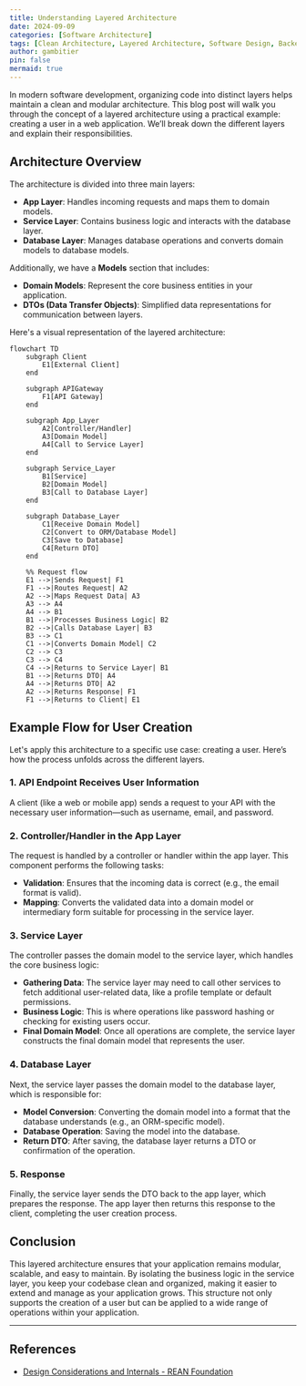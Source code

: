 ```yaml
---
title: Understanding Layered Architecture
date: 2024-09-09
categories: [Software Architecture]
tags: [Clean Architecture, Layered Architecture, Software Design, Backend Development]
author: gambitier
pin: false
mermaid: true
---
```


In modern software development, organizing code into distinct layers helps maintain a clean and modular architecture. This blog post will walk you through the concept of a layered architecture using a practical example: creating a user in a web application. We’ll break down the different layers and explain their responsibilities.

## Architecture Overview

The architecture is divided into three main layers:

- **App Layer**: Handles incoming requests and maps them to domain models.
- **Service Layer**: Contains business logic and interacts with the database layer.
- **Database Layer**: Manages database operations and converts domain models to database models.

Additionally, we have a **Models** section that includes:

- **Domain Models**: Represent the core business entities in your application.
- **DTOs (Data Transfer Objects)**: Simplified data representations for communication between layers.

Here's a visual representation of the layered architecture:

```mermaid
flowchart TD
    subgraph Client
        E1[External Client]
    end

    subgraph APIGateway
        F1[API Gateway]
    end

    subgraph App_Layer
        A2[Controller/Handler]
        A3[Domain Model]
        A4[Call to Service Layer]
    end

    subgraph Service_Layer
        B1[Service]
        B2[Domain Model]
        B3[Call to Database Layer]
    end

    subgraph Database_Layer
        C1[Receive Domain Model]
        C2[Convert to ORM/Database Model]
        C3[Save to Database]
        C4[Return DTO]
    end

    %% Request flow
    E1 -->|Sends Request| F1
    F1 -->|Routes Request| A2
    A2 -->|Maps Request Data| A3
    A3 --> A4
    A4 --> B1
    B1 -->|Processes Business Logic| B2
    B2 -->|Calls Database Layer| B3
    B3 --> C1
    C1 -->|Converts Domain Model| C2
    C2 --> C3
    C3 --> C4
    C4 -->|Returns to Service Layer| B1
    B1 -->|Returns DTO| A4
    A4 -->|Returns DTO| A2
    A2 -->|Returns Response| F1
    F1 -->|Returns to Client| E1
```

## Example Flow for User Creation

Let's apply this architecture to a specific use case: creating a user. Here’s how the process unfolds across the different layers.

### 1. API Endpoint Receives User Information

A client (like a web or mobile app) sends a request to your API with the necessary user information—such as username, email, and password.

### 2. Controller/Handler in the App Layer

The request is handled by a controller or handler within the app layer. This component performs the following tasks:

- **Validation**: Ensures that the incoming data is correct (e.g., the email format is valid).
- **Mapping**: Converts the validated data into a domain model or intermediary form suitable for processing in the service layer.

### 3. Service Layer

The controller passes the domain model to the service layer, which handles the core business logic:

- **Gathering Data**: The service layer may need to call other services to fetch additional user-related data, like a profile template or default permissions.
- **Business Logic**: This is where operations like password hashing or checking for existing users occur.
- **Final Domain Model**: Once all operations are complete, the service layer constructs the final domain model that represents the user.

### 4. Database Layer

Next, the service layer passes the domain model to the database layer, which is responsible for:

- **Model Conversion**: Converting the domain model into a format that the database understands (e.g., an ORM-specific model).
- **Database Operation**: Saving the model into the database.
- **Return DTO**: After saving, the database layer returns a DTO or confirmation of the operation.

### 5. Response

Finally, the service layer sends the DTO back to the app layer, which prepares the response. The app layer then returns this response to the client, completing the user creation process.

## Conclusion

This layered architecture ensures that your application remains modular, scalable, and easy to maintain. By isolating the business logic in the service layer, you keep your codebase clean and organized, making it easier to extend and manage as your application grows. This structure not only supports the creation of a user but can be applied to a wide range of operations within your application.

---

## References

- [Design Considerations and Internals - REAN Foundation](https://github.com/REAN-Foundation/reancare-service/blob/develop/docs/design-considerations.md#internals)

